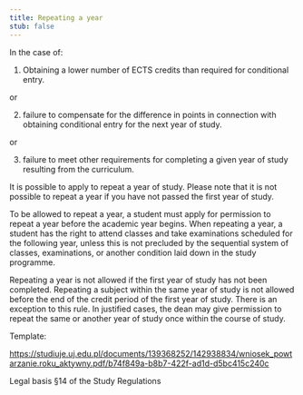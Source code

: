 ```yaml
---
title: Repeating a year
stub: false
---
```

In the case of:

1. Obtaining a lower number of ECTS credits than required for conditional entry.

or

2. failure to compensate for the difference in points in connection with obtaining conditional entry for the next year of study. 

or 

3. failure to meet other requirements for completing a given year of study resulting from the curriculum.

It is possible to apply to repeat a year of study. Please note that it is not possible to repeat a year if you have not passed the first year of study.

To be allowed to repeat a year, a student must apply for permission to repeat a year before the academic year begins. When repeating a year, a student has the right to attend classes and take examinations scheduled for the following year, unless this is not precluded by the sequential system of classes, examinations, or another condition laid down in the study programme.

Repeating a year is not allowed if the first year of study has not been completed. Repeating a subject within the same year of study is not allowed before the end of the credit period of the first year of study. There is an exception to this rule. In justified cases, the dean may give permission to repeat the same or another year of study once within the course of study.

Template:

https://studiuje.uj.edu.pl/documents/139368252/142938834/wniosek_powtarzanie.roku_aktywny.pdf/b74f849a-b8b7-422f-ad1d-d5bc415c240c

Legal basis §14 of the Study Regulations
